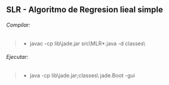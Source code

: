## SLR - Algoritmo de Regresion lieal simple

###### Compilar:
>- javac -cp lib\jade.jar src\MLR\*.java -d classes\

###### Ejecutar:
>- java -cp lib\jade.jar;classes\ jade.Boot -gui

